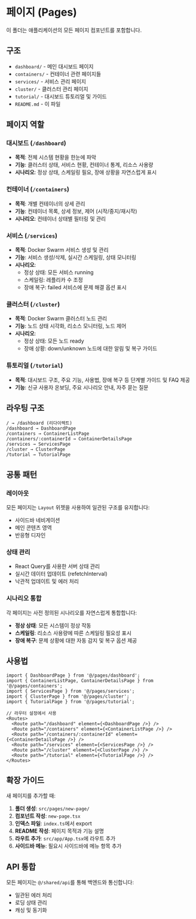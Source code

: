 # 페이지 (Pages)

이 폴더는 애플리케이션의 모든 페이지 컴포넌트를 포함합니다.

## 구조

- `dashboard/` - 메인 대시보드 페이지
- `containers/` - 컨테이너 관련 페이지들
- `services/` - 서비스 관리 페이지
- `cluster/` - 클러스터 관리 페이지
- `tutorial/` - 대시보드 튜토리얼 및 가이드
- `README.md` - 이 파일

## 페이지 역할

### 대시보드 (`/dashboard`)
- **목적**: 전체 시스템 현황을 한눈에 파악
- **기능**: 클러스터 상태, 서비스 현황, 컨테이너 통계, 리소스 사용량
- **시나리오**: 정상 상태, 스케일링 필요, 장애 상황을 자연스럽게 표시

### 컨테이너 (`/containers`)
- **목적**: 개별 컨테이너의 상세 관리
- **기능**: 컨테이너 목록, 상세 정보, 제어 (시작/중지/재시작)
- **시나리오**: 컨테이너 상태별 필터링 및 관리

### 서비스 (`/services`)
- **목적**: Docker Swarm 서비스 생성 및 관리
- **기능**: 서비스 생성/삭제, 실시간 스케일링, 상태 모니터링
- **시나리오**: 
  - 정상 상태: 모든 서비스 running
  - 스케일링: 레플리카 수 조정
  - 장애 복구: failed 서비스에 문제 해결 옵션 표시

### 클러스터 (`/cluster`)
- **목적**: Docker Swarm 클러스터 노드 관리
- **기능**: 노드 상태 시각화, 리소스 모니터링, 노드 제어
- **시나리오**:
  - 정상 상태: 모든 노드 ready
  - 장애 상황: down/unknown 노드에 대한 알림 및 복구 가이드

### 튜토리얼 (`/tutorial`)
- **목적**: 대시보드 구조, 주요 기능, 사용법, 장애 복구 등 단계별 가이드 및 FAQ 제공
- **기능**: 신규 사용자 온보딩, 주요 시나리오 안내, 자주 묻는 질문

## 라우팅 구조

```
/ → /dashboard (리다이렉트)
/dashboard → DashboardPage
/containers → ContainerListPage
/containers/:containerId → ContainerDetailsPage
/services → ServicesPage
/cluster → ClusterPage
/tutorial → TutorialPage
```

## 공통 패턴

### 레이아웃
모든 페이지는 `Layout` 위젯을 사용하여 일관된 구조를 유지합니다:
- 사이드바 네비게이션
- 메인 콘텐츠 영역
- 반응형 디자인

### 상태 관리
- React Query를 사용한 서버 상태 관리
- 실시간 데이터 업데이트 (refetchInterval)
- 낙관적 업데이트 및 에러 처리

### 시나리오 통합
각 페이지는 사전 정의된 시나리오를 자연스럽게 통합합니다:
- **정상 상태**: 모든 시스템이 정상 작동
- **스케일링**: 리소스 사용량에 따른 스케일링 필요성 표시
- **장애 복구**: 문제 상황에 대한 자동 감지 및 복구 옵션 제공

## 사용법

```tsx
import { DashboardPage } from '@/pages/dashboard';
import { ContainerListPage, ContainerDetailsPage } from '@/pages/containers';
import { ServicesPage } from '@/pages/services';
import { ClusterPage } from '@/pages/cluster';
import { TutorialPage } from '@/pages/tutorial';

// 라우터 설정에서 사용
<Routes>
  <Route path="/dashboard" element={<DashboardPage />} />
  <Route path="/containers" element={<ContainerListPage />} />
  <Route path="/containers/:containerId" element={<ContainerDetailsPage />} />
  <Route path="/services" element={<ServicesPage />} />
  <Route path="/cluster" element={<ClusterPage />} />
  <Route path="/tutorial" element={<TutorialPage />} />
</Routes>
```

## 확장 가이드

새 페이지를 추가할 때:

1. **폴더 생성**: `src/pages/new-page/`
2. **컴포넌트 작성**: `new-page.tsx`
3. **인덱스 파일**: `index.ts`에서 export
4. **README 작성**: 페이지 목적과 기능 설명
5. **라우트 추가**: `src/app/App.tsx`에 라우트 추가
6. **사이드바 메뉴**: 필요시 사이드바에 메뉴 항목 추가

## API 통합

모든 페이지는 `@/shared/api`를 통해 백엔드와 통신합니다:
- 일관된 에러 처리
- 로딩 상태 관리
- 캐싱 및 동기화 